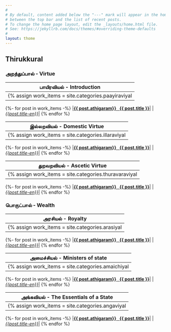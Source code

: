 ```yaml
---
#
# By default, content added below the "---" mark will appear in the home page
# between the top bar and the list of recent posts.
# To change the home page layout, edit the _layouts/home.html file.
# See: https://jekyllrb.com/docs/themes/#overriding-theme-defaults
#
layout: thome
---
```

## Thirukkural
### **அறத்துப்பால் - Virtue**

|**பாயிரவியல் - Introduction** |
|---------------|
{% assign work_items = site.categories.paayiraviyal | sort: 'absno' -%}
{%- for post in work_items -%}
|[**{{ post.athigaram}} &nbsp; {{ post.title }}**]({{post.url}})|
|[*{{post.title-en}}*]({{post.url}})|
{% endfor %}

|**இல்லறவியல் - Domestic Virtue**|
|---------------|
{% assign work_items = site.categories.illaraviyal | sort: 'absno' -%}
{%- for post in work_items -%}
|[**{{ post.athigaram}} &nbsp; {{ post.title }}**]({{post.url}})|
|[*{{post.title-en}}*]({{post.url}})|
{% endfor %}

|**துறவறவியல் - Ascetic Virtue**|
|---------------|
{% assign work_items = site.categories.thuravaraviyal | sort: 'absno' -%}
{%- for post in work_items -%}
|[**{{ post.athigaram}} &nbsp; {{ post.title }}**]({{post.url}})|
|[*{{post.title-en}}*]({{post.url}})|
{% endfor %}


### **பொருட்பால் - Wealth**

|**அரசியல் - Royalty** |
|---------------|
{% assign work_items = site.categories.arasiyal | sort: 'absno' -%}
{%- for post in work_items -%}
|[**{{ post.athigaram}} &nbsp; {{ post.title }}**]({{post.url}})|
|[*{{post.title-en}}*]({{post.url}})|
{% endfor %}

|**அமைச்சியல் - Ministers of state** |
|---------------|
{% assign work_items = site.categories.amaichiyal | sort: 'absno' -%}
{%- for post in work_items -%}
|[**{{ post.athigaram}} &nbsp; {{ post.title }}**]({{post.url}})|
|[*{{post.title-en}}*]({{post.url}})|
{% endfor %}

|**அங்கவியல் - The Essentials of a State** |
|---------------|
{% assign work_items = site.categories.angaviyal | sort: 'absno' -%}
{%- for post in work_items -%}
|[**{{ post.athigaram}} &nbsp; {{ post.title }}**]({{post.url}})|
|[*{{post.title-en}}*]({{post.url}})|
{% endfor %}
